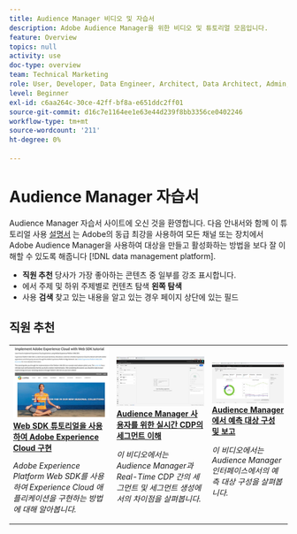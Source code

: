 ```yaml
---
title: Audience Manager 비디오 및 자습서
description: Adobe Audience Manager을 위한 비디오 및 튜토리얼 모음입니다.
feature: Overview
topics: null
activity: use
doc-type: overview
team: Technical Marketing
role: User, Developer, Data Engineer, Architect, Data Architect, Admin, Leader
level: Beginner
exl-id: c6aa264c-30ce-42ff-bf8a-e651ddc2ff01
source-git-commit: d16c7e1164ee1e63e44d239f8bb3356ce0402246
workflow-type: tm+mt
source-wordcount: '211'
ht-degree: 0%

---
```


# Audience Manager 자습서

Audience Manager 자습서 사이트에 오신 것을 환영합니다. 다음 안내서와 함께 이 튜토리얼 사용 [설명서](https://experienceleague.adobe.com/docs/audience-manager/user-guide/aam-home.html) 는 Adobe의 동급 최강을 사용하여 모든 채널 또는 장치에서 Adobe Audience Manager을 사용하여 대상을 만들고 활성화하는 방법을 보다 잘 이해할 수 있도록 해줍니다 [!DNL data management platform].

* **직원 추천** 당사가 가장 좋아하는 콘텐츠 중 일부를 강조 표시합니다.
* 에서 주제 및 하위 주제별로 컨텐츠 탐색 **왼쪽 탐색**
* 사용 **검색** 찾고 있는 내용을 알고 있는 경우 페이지 상단에 있는 필드

<div id="recs-overview-body-1"></div>
<div id="recs-overview-body-2"></div>
<div id="recs-overview-body-3"></div>
<div id="recs-overview-body-4"></div>
<div id="recs-overview-body-5"></div>
<div id="recs-overview-body-6"></div>

<div id="staff-picks-section">

## 직원 추천

<table>
<tr>
  <td>
    <a href="https://experienceleague.adobe.com/docs/platform-learn/implement-web-sdk/overview.html?lang=ko-KR">
      <img alt="&apos;웹 SDK로 Adobe Experience Cloud 구현 튜토리얼&apos;에 대한 썸네일 이미지" src="assets/implement-web-sdk.jpg" />
    </a>
    <div>
      <a href="https://experienceleague.adobe.com/docs/platform-learn/implement-web-sdk/overview.html?lang=ko-KR">
    <strong>Web SDK 튜토리얼을 사용하여 Adobe Experience Cloud 구현</strong>
    </a>
    </div>
    <p>
    <em>Adobe Experience Platform Web SDK를 사용하여 Experience Cloud 애플리케이션을 구현하는 방법에 대해 알아봅니다.</em>
    <p>
  </td>
  <td>
    <a href="https://experienceleague.adobe.com/docs/audience-manager-learn/tutorials/other-integrations/integrating-with-rtcdp/rtcdp-segments-for-aam-users.html">
      <img alt="&apos;실시간 CDP의 세그먼트 이해&apos; 자습서에 대한 썸네일 이미지" src="assets/331901.jpg" />
    </a>
    <div>
      <a href="https://experienceleague.adobe.com/docs/audience-manager-learn/tutorials/other-integrations/integrating-with-rtcdp/rtcdp-segments-for-aam-users.html">
    <strong>Audience Manager 사용자를 위한 실시간 CDP의 세그먼트 이해</strong>
    </a>
    </div>
    <p>
    <em>이 비디오에서는 Audience Manager과 Real-Time CDP 간의 세그먼트 및 세그먼트 생성에서의 차이점을 살펴봅니다.</em>
    <p>
  </td>
  <td>
    <a href="https://experienceleague.adobe.com/docs/audience-manager-learn/tutorials/build-and-manage-audiences/algorithmic-models/configure-and-report-on-predictive-audiences.html">
      <img alt="&quot;Audience Manager에서 예측 대상 구성 및 보고&quot; 자습서의 썸네일 이미지" src="assets/33630.jpg" />
    </a>
    <div>
      <a href="https://experienceleague.adobe.com/docs/audience-manager-learn/tutorials/build-and-manage-audiences/algorithmic-models/configure-and-report-on-predictive-audiences.html">
    <strong>Audience Manager에서 예측 대상 구성 및 보고</strong>
    </a>
    </div>
    <p>
    <em>이 비디오에서는 Audience Manager 인터페이스에서의 예측 대상 구성을 살펴봅니다.</em>
    <p>
  </td>
</tr>
</table>
</div>
